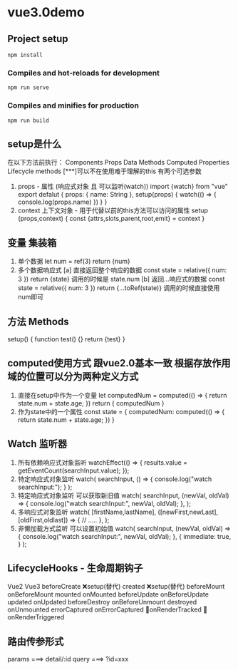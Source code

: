 # vue3.0demo
## Project setup
```
npm install
```
### Compiles and hot-reloads for development
```
npm run serve
```
### Compiles and minifies for production
```
npm run build
```

## setup是什么
在以下方法前执行：
Components
Props
Data
Methods
Computed Properties
Lifecycle methods
[***]可以不在使用难于理解的this
有两个可选参数
1. props - 属性 (响应式对象 且 可以监听(watch))
import {watch} from "vue"
export defalut {
	props: {
		name: String
	},
	setup(props) {
		watch(() => {
			console.log(props.name)
		})
	}
}
2. context 上下文对象 - 用于代替以前的this方法可以访问的属性
setup (props,context) {
	const {attrs,slots,parent,root,emit} = context
}

##  变量  集装箱
1. 单个数据 
let num = ref(3)
return {num}
2. 多个数据响应式
[a] 直接返回整个响应的数据
const state = relative({
    num: 3
})
return {state}
调用的时候是 state.num
[b] 返回...响应式的数据
const state = relative({
    num: 3
})
return {...toRef(state)}
调用的时候直接使用num即可



## 方法 Methods
setup() {
    function test() {}
    return {test}
}

## computed使用方式 跟vue2.0基本一致 根据存放作用域的位置可以分为两种定义方式
1. 直接在setup中作为一个变量
let computedNum = computed(() => {
    return state.num + state.age;
})
return { computedNum }
2. 作为state中的一个属性
const state = {
    computedNum: computed(() => {
        return state.num + state.age;
    })
}


## Watch 监听器
1. 所有依赖响应式对象监听
watchEffect(() => {
   results.value = getEventCount(searchInput.value);
 });
2. 特定响应式对象监听
watch(
  searchInput,
  () => {
    console.log("watch searchInput:");
  }
);
3. 特定响应式对象监听 可以获取新旧值
watch(
  searchInput,
 (newVal, oldVal) => {
    console.log("watch searchInput:", newVal, oldVal);
  },
);
4. 多响应式对象监听
watch(
  [firstName,lastName],
 ([newFirst,newLast], [oldFirst,oldlast]) => {
   // .....
  },
);
5. 非懒加载方式监听 可以设置初始值
watch(
  searchInput,
  (newVal, oldVal) => {
    console.log("watch searchInput:", newVal, oldVal);
  },
  {
    immediate: true, 
  }
);

## LifecycleHooks - 生命周期钩子
Vue2	            Vue3
beforeCreate        ❌setup(替代)
created             ❌setup(替代)
beforeMount         onBeforeMount
mounted             onMounted
beforeUpdate        onBeforeUpdate
updated             onUpdated
beforeDestroy       onBeforeUnmount
destroyed           onUnmounted
errorCaptured       onErrorCaptured
                    🎉onRenderTracked
                    🎉onRenderTriggered


## 路由传参形式
params ===> detail/:id
query ===> ?id=xxx



## 